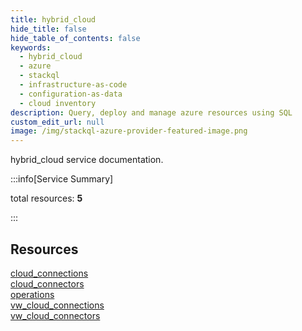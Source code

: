```yaml
---
title: hybrid_cloud
hide_title: false
hide_table_of_contents: false
keywords:
  - hybrid_cloud
  - azure
  - stackql
  - infrastructure-as-code
  - configuration-as-data
  - cloud inventory
description: Query, deploy and manage azure resources using SQL
custom_edit_url: null
image: /img/stackql-azure-provider-featured-image.png
---
```


hybrid_cloud service documentation.

:::info[Service Summary]

total resources: __5__  

:::

## Resources
<div class="row">
<div class="providerDocColumn">
<a href="/services/hybrid_cloud/cloud_connections/">cloud_connections</a><br />
<a href="/services/hybrid_cloud/cloud_connectors/">cloud_connectors</a><br />
<a href="/services/hybrid_cloud/operations/">operations</a>
</div>
<div class="providerDocColumn">
<a href="/services/hybrid_cloud/vw_cloud_connections/">vw_cloud_connections</a><br />
<a href="/services/hybrid_cloud/vw_cloud_connectors/">vw_cloud_connectors</a>
</div>
</div>